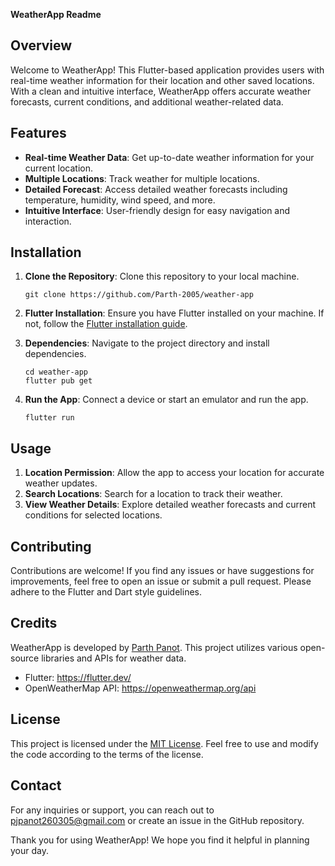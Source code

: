 **WeatherApp Readme**

## Overview
Welcome to WeatherApp! This Flutter-based application provides users with real-time weather information for their location and other saved locations. With a clean and intuitive interface, WeatherApp offers accurate weather forecasts, current conditions, and additional weather-related data.

## Features
- **Real-time Weather Data**: Get up-to-date weather information for your current location.
- **Multiple Locations**: Track weather for multiple locations.
- **Detailed Forecast**: Access detailed weather forecasts including temperature, humidity, wind speed, and more.
- **Intuitive Interface**: User-friendly design for easy navigation and interaction.

## Installation
1. **Clone the Repository**: Clone this repository to your local machine.
   ```
   git clone https://github.com/Parth-2005/weather-app
   ```

2. **Flutter Installation**: Ensure you have Flutter installed on your machine. If not, follow the [Flutter installation guide](https://flutter.dev/docs/get-started/install).

3. **Dependencies**: Navigate to the project directory and install dependencies.
   ```
   cd weather-app
   flutter pub get
   ```

4. **Run the App**: Connect a device or start an emulator and run the app.
   ```
   flutter run
   ```

## Usage
1. **Location Permission**: Allow the app to access your location for accurate weather updates.
2. **Search Locations**: Search for a location to track their weather.
3. **View Weather Details**: Explore detailed weather forecasts and current conditions for selected locations.

## Contributing
Contributions are welcome! If you find any issues or have suggestions for improvements, feel free to open an issue or submit a pull request. Please adhere to the Flutter and Dart style guidelines.

## Credits
WeatherApp is developed by [Parth Panot](https://www.linkedin.com/in/parth-panot-005b01245/). This project utilizes various open-source libraries and APIs for weather data.

- Flutter: https://flutter.dev/
- OpenWeatherMap API: https://openweathermap.org/api

## License
This project is licensed under the [MIT License](LICENSE). Feel free to use and modify the code according to the terms of the license.

## Contact
For any inquiries or support, you can reach out to pjpanot260305@gmail.com or create an issue in the GitHub repository.

Thank you for using WeatherApp! We hope you find it helpful in planning your day.
